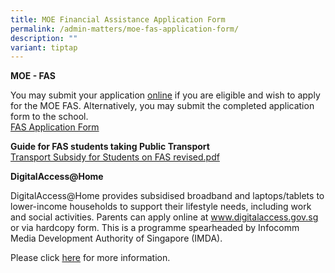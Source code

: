 ```yaml
---
title: MOE Financial Assistance Application Form
permalink: /admin-matters/moe-fas-application-form/
description: ""
variant: tiptap
---
```

<p><strong>MOE - FAS</strong>
</p>
<p>You may submit your application <a href="https://go.gov.sg/moe-efas" rel="noopener noreferrer nofollow" target="_blank">online</a>&nbsp;if you are eligible and
wish to apply for the MOE FAS. Alternatively, you may submit the completed
application form to the school.
<br><a href="https://drive.google.com/file/d/1P0-vhzFCYXIe541TclcLhEw15f9vhuWN/view?usp=drive_link" rel="noopener noreferrer nofollow" target="_blank">FAS Application Form</a>
<br>
</p>
<p><strong>Guide for FAS students taking Public Transport</strong>
<br><a href="https://drive.google.com/file/d/1ENRKMYy4HwOMs576Q3GJpi1Aa4b-NEWn/view?usp=sharing" rel="noopener noreferrer nofollow" target="_blank">Transport Subsidy for Students on FAS revised.pdf</a>
</p>
<p><strong>DigitalAccess@Home</strong>
<br>
</p>
<p>DigitalAccess@Home provides subsidised broadband and laptops/tablets to
lower-income households to support their lifestyle needs, including work
and social activities. Parents can apply online at <a href="http://www.digitalaccess.gov.sg" rel="noopener nofollow" target="_blank">www.digitalaccess.gov.sg</a> or via
hardcopy form. This is a programme spearheaded by Infocomm Media Development
Authority of Singapore (IMDA).</p>
<p>Please click <a href="https://www.imda.gov.sg/dah" rel="noopener noreferrer nofollow" target="_blank">here</a> for
more information.</p>